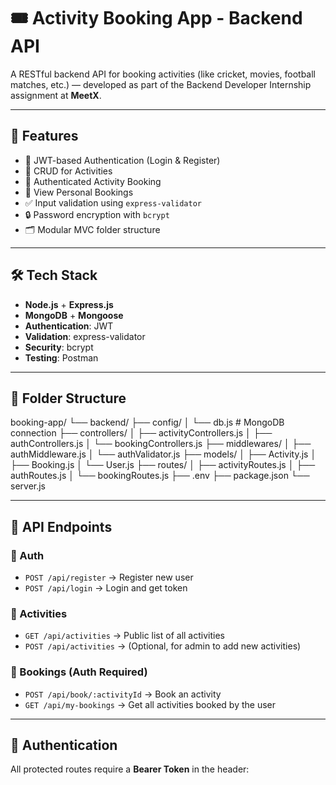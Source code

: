 # 🎟️ Activity Booking App - Backend API

A RESTful backend API for booking activities (like cricket, movies, football matches, etc.) — developed as part of the Backend Developer Internship assignment at **MeetX**.

---

## 🧠 Features

- 🔐 JWT-based Authentication (Login & Register)
- 📝 CRUD for Activities
- 📌 Authenticated Activity Booking
- 📄 View Personal Bookings
- ✅ Input validation using `express-validator`
- 🔒 Password encryption with `bcrypt`
- 🗂️ Modular MVC folder structure

---

## 🛠 Tech Stack

- **Node.js** + **Express.js**
- **MongoDB** + **Mongoose**
- **Authentication**: JWT
- **Validation**: express-validator
- **Security**: bcrypt
- **Testing**: Postman

---

## 📁 Folder Structure

booking-app/
└── backend/
├── config/
│ └── db.js # MongoDB connection
├── controllers/
│ ├── activityControllers.js
│ ├── authControllers.js
│ └── bookingControllers.js
├── middlewares/
│ ├── authMiddleware.js
│ └── authValidator.js
├── models/
│ ├── Activity.js
│ ├── Booking.js
│ └── User.js
├── routes/
│ ├── activityRoutes.js
│ ├── authRoutes.js
│ └── bookingRoutes.js
├── .env
├── package.json
└── server.js



---

## 🚀 API Endpoints

### 👤 Auth

- `POST /api/register` → Register new user  
- `POST /api/login` → Login and get token  

### 🎯 Activities

- `GET /api/activities` → Public list of all activities  
- `POST /api/activities` → (Optional, for admin to add new activities)

### 📅 Bookings (Auth Required)

- `POST /api/book/:activityId` → Book an activity  
- `GET /api/my-bookings` → Get all activities booked by the user  

---

## 🔐 Authentication

All protected routes require a **Bearer Token** in the header:


